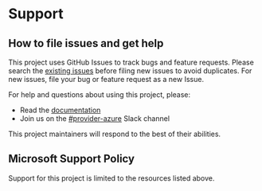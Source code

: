 # Support

## How to file issues and get help

This project uses GitHub Issues to track bugs and feature requests. Please search the [existing issues][github-issues] before filing new issues to avoid duplicates. For new issues, file your bug or feature request as a new Issue.

For help and questions about using this project, please:

- Read the [documentation][docs]
- Join us on the [#provider-azure][provider-azure-slack] Slack channel

This project maintainers will respond to the best of their abilities.

[provider-azure-slack]: https://kubernetes.slack.com/archives/C5HJXTT9Q
[docs]: https://github.com/kubernetes-sigs/azurelustre-csi-driver/tree/main/docs
[github-issues]: https://github.com/kubernetes-sigs/azurelustre-csi-driver/issues

## Microsoft Support Policy

Support for this project is limited to the resources listed above.
